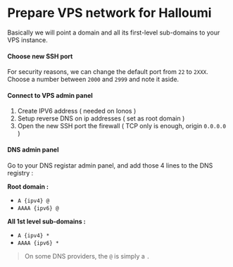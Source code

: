 # Prepare VPS network for Halloumi

Basically we will point a domain and all its first-level sub-domains to your VPS instance.

#### Choose new SSH port

For security reasons, we can change the default port from `22` to `2XXX`.
Choose a number between `2000` and `2999` and note it aside.

#### Connect to VPS admin panel

1. Create IPV6 address ( needed on Ionos )
2. Setup reverse DNS on ip addresses ( set as root domain )
3. Open the new SSH port the firewall ( TCP only is enough, origin `0.0.0.0` )

#### DNS admin panel

Go to your DNS registar admin panel, and add those 4 lines to the DNS registry :

**Root domain :**
- `A {ipv4} @`
- `AAAA {ipv6} @`

**All 1st level sub-domains :**
- `A {ipv4} *`
- `AAAA {ipv6} *`

> On some DNS providers, the `@` is simply a `.`
